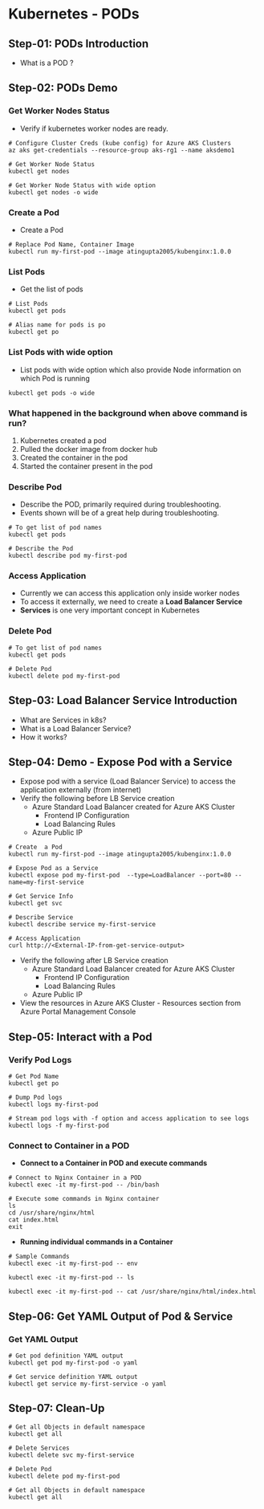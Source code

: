 # Kubernetes  - PODs

## Step-01: PODs Introduction
- What is a POD ?

## Step-02: PODs Demo
### Get Worker Nodes Status
- Verify if kubernetes worker nodes are ready.
```
# Configure Cluster Creds (kube config) for Azure AKS Clusters
az aks get-credentials --resource-group aks-rg1 --name aksdemo1
```
```
# Get Worker Node Status
kubectl get nodes
```
```
# Get Worker Node Status with wide option
kubectl get nodes -o wide
```

### Create a Pod
- Create a Pod
```
# Replace Pod Name, Container Image
kubectl run my-first-pod --image atingupta2005/kubenginx:1.0.0
```

### List Pods
- Get the list of pods
```
# List Pods
kubectl get pods
```
```
# Alias name for pods is po
kubectl get po
```

### List Pods with wide option
- List pods with wide option which also provide Node information on which Pod is running
```
kubectl get pods -o wide
```

### What happened in the background when above command is run?
1. Kubernetes created a pod
2. Pulled the docker image from docker hub
3. Created the container in the pod
4. Started the container present in the pod


### Describe Pod
- Describe the POD, primarily required during troubleshooting.
- Events shown will be of a great help during troubleshooting.
```
# To get list of pod names
kubectl get pods
```
```
# Describe the Pod
kubectl describe pod my-first-pod
```

### Access Application
- Currently we can access this application only inside worker nodes
- To access it externally, we need to create a **Load Balancer Service**
- **Services** is one very important concept in Kubernetes

### Delete Pod
```
# To get list of pod names
kubectl get pods
```
```
# Delete Pod
kubectl delete pod my-first-pod
```

## Step-03: Load Balancer Service Introduction
- What are Services in k8s?
- What is a Load Balancer Service?
- How it works?

## Step-04: Demo - Expose Pod with a Service
- Expose pod with a service (Load Balancer Service) to access the application externally (from internet)
- Verify the following before LB Service creation
  - Azure Standard Load Balancer created for Azure AKS Cluster
    - Frontend IP Configuration
    - Load Balancing Rules
  - Azure Public IP
```
# Create  a Pod
kubectl run my-first-pod --image atingupta2005/kubenginx:1.0.0
```
```
# Expose Pod as a Service
kubectl expose pod my-first-pod  --type=LoadBalancer --port=80 --name=my-first-service
```
```
# Get Service Info
kubectl get svc
```
```
# Describe Service
kubectl describe service my-first-service
```
```
# Access Application
curl http://<External-IP-from-get-service-output>
```
- Verify the following after LB Service creation
  - Azure Standard Load Balancer created for Azure AKS Cluster
    - Frontend IP Configuration
    - Load Balancing Rules
  - Azure Public IP
- View the resources in Azure AKS Cluster - Resources section from Azure Portal Management Console  

## Step-05: Interact with a Pod

### Verify Pod Logs
```
# Get Pod Name
kubectl get po
```
```
# Dump Pod logs
kubectl logs my-first-pod
```
```
# Stream pod logs with -f option and access application to see logs
kubectl logs -f my-first-pod
```
### Connect to Container in a POD
- **Connect to a Container in POD and execute commands**
```
# Connect to Nginx Container in a POD
kubectl exec -it my-first-pod -- /bin/bash
```
```
# Execute some commands in Nginx container
ls
cd /usr/share/nginx/html
cat index.html
exit
```

- **Running individual commands in a Container**
```
# Sample Commands
kubectl exec -it my-first-pod -- env
```
```
kubectl exec -it my-first-pod -- ls
```
```
kubectl exec -it my-first-pod -- cat /usr/share/nginx/html/index.html
```
## Step-06: Get YAML Output of Pod & Service
### Get YAML Output
```
# Get pod definition YAML output
kubectl get pod my-first-pod -o yaml   
```
```
# Get service definition YAML output
kubectl get service my-first-service -o yaml   
```

## Step-07: Clean-Up
```
# Get all Objects in default namespace
kubectl get all
```
```
# Delete Services
kubectl delete svc my-first-service
```
```
# Delete Pod
kubectl delete pod my-first-pod
```
```
# Get all Objects in default namespace
kubectl get all
```
